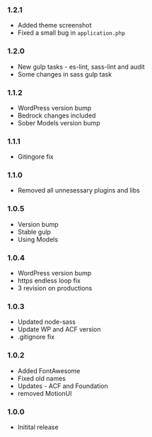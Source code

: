 ### 1.2.1
* Added theme screenshot 
* Fixed a small bug in `application.php`

### 1.2.0
* New gulp tasks - es-lint, sass-lint and audit
* Some changes in sass gulp task

### 1.1.2
* WordPress version bump
* Bedrock changes included
* Sober Models version bump

### 1.1.1
* Gitingore fix

### 1.1.0
* Removed all unnesessary plugins and libs

### 1.0.5
* Version bump
* Stable gulp
* Using Models

### 1.0.4
* WordPress version bump
* https endless loop fix
* 3 revision on productions

### 1.0.3

* Updated node-sass
* Update WP and ACF version
* .gitignore fix

### 1.0.2

* Added FontAwesome
* Fixed old names
* Updates - ACF and Foundation
* removed MotionUI 

### 1.0.0

* Initital release


